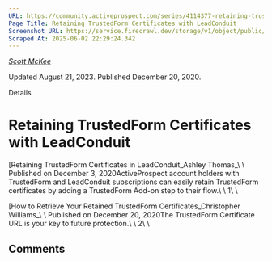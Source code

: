 ```yaml
---
URL: https://community.activeprospect.com/series/4114377-retaining-trustedform-certificates-with-leadconduit
Page Title: Retaining TrustedForm Certificates with LeadConduit
Screenshot URL: https://service.firecrawl.dev/storage/v1/object/public/media/screenshot-c3f48a4f-2167-4c14-bc2a-0bb9df6b0bec.png
Scraped At: 2025-06-02 22:29:24.342
---
```



[_Scott McKee_](https://community.activeprospect.com/memberships/7557680-scott-mckee)

Updated August 21, 2023. Published December 20, 2020.

Details

# Retaining TrustedForm Certificates with LeadConduit

[Retaining TrustedForm Certificates in LeadConduit_Ashley Thomas_\\
\\
Published on December 3, 2020ActiveProspect account holders with TrustedForm and LeadConduit subscriptions can easily retain TrustedForm certificates by adding a TrustedForm Add-on step to their flow.\\
\\
1\\
\\

[How to Retrieve Your Retained TrustedForm Certificates_Christopher Williams_\\
\\
Published on December 20, 2020The TrustedForm Certificate URL is your key to future protection.\\
\\
2\\
\\

## Comments
